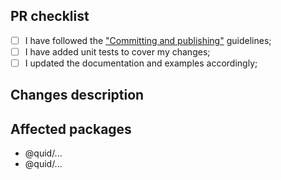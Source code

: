 <!-- thank you for contributing to Refraction! -->

## PR checklist

- [ ] I have followed the ["Committing and publishing"][committing-and-publishing] guidelines;
- [ ] I have added unit tests to cover my changes;
- [ ] I updated the documentation and examples accordingly;

## Changes description

<!-- Describe what your PR changes -->

## Affected packages

<!-- List below all the affected packages -->

- @quid/...
- @quid/...

[committing-and-publishing]: https://github.com/quid/refraction/blob/master/CONTRIBUTING.md
